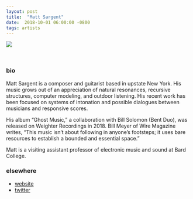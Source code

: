 ```yaml
---
layout: post
title:  "Matt Sargent"
date:  2018-10-01 06:00:00 -0800
tags: artists
---
```


![](https://awavepress.com/assets/matt_sargent_4web.jpg)

<br/>

### bio
Matt Sargent is a composer and guitarist based in upstate New York.  His music grows out of an appreciation of natural resonances, recursive structures, computer modeling, and outdoor listening. His recent work has been focused on systems of intonation and possible dialogues between musicians and responsive scores.

His album “Ghost Music,” a collaboration with Bill Solomon (Bent Duo), was released on Weighter Recordings in 2018. Bill Meyer of Wire Magazine writes, “This music isn’t about following in anyone’s footsteps; it uses bare resources to establish a bounded and essential space.”

Matt is a visiting assistant professor of electronic music and sound at Bard College.

### elsewhere

* [website](http://mattsargentmusic.com/)
* [twitter](https://twitter.com/mttsrgnt)
